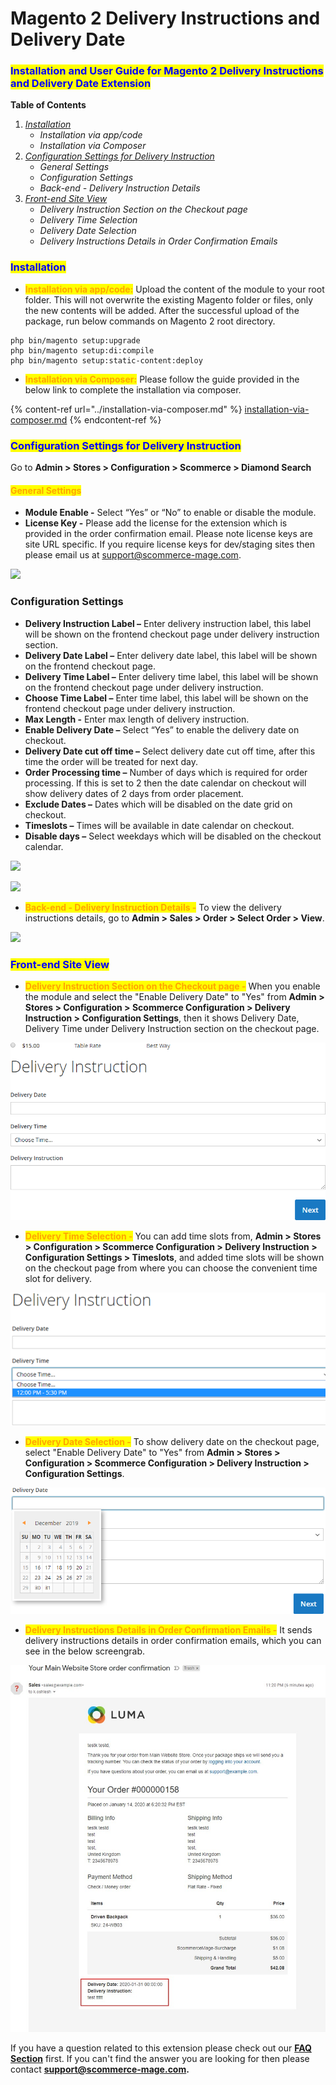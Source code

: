 # Magento 2 Delivery Instructions and Delivery Date

### <mark style="color:blue;">Installation and User Guide for Magento 2 Delivery Instructions and Delivery Date Extension</mark>

**Table of Contents**

1. [_Installation_ ](magento-2-delivery-instructions-and-delivery-date.md#bookmark0)
   * _Installation via app/code_&#x20;
   * _Installation via Composer_
2. [_Configuration Settings for Delivery Instruction_ ](magento-2-delivery-instructions-and-delivery-date.md#bookmark3)
   * _General Settings_&#x20;
   * _Configuration Settings_&#x20;
   * _Back-end - Delivery Instruction Details_&#x20;
3. [_Front-end Site View_ ](magento-2-delivery-instructions-and-delivery-date.md#bookmark7)
   * _Delivery Instruction Section on the Checkout page_&#x20;
   * _Delivery Time Selection_&#x20;
   * _Delivery Date Selection_&#x20;
   * _Delivery Instructions Details in Order Confirmation Emails_&#x20;

### <mark style="color:blue;">Installation</mark> <a href="#bookmark0" id="bookmark0"></a>

* <mark style="color:orange;">**Installation via app/code:**</mark> Upload the content of the module to your root folder. This will not overwrite the existing Magento folder or files, only the new contents will be added. After the successful upload of the package, run below commands on Magento 2 root directory.

```
php bin/magento setup:upgrade
php bin/magento setup:di:compile
php bin/magento setup:static-content:deploy
```

* <mark style="color:orange;">**Installation via Composer:**</mark> Please follow the guide provided in the below link to complete the installation via composer.

{% content-ref url="../installation-via-composer.md" %}
[installation-via-composer.md](../installation-via-composer.md)
{% endcontent-ref %}

### <mark style="color:blue;">Configuration Settings for Delivery Instruction</mark> <a href="#bookmark3" id="bookmark3"></a>

Go to **Admin > Stores > Configuration > Scommerce  > Diamond Search**

#### <mark style="color:orange;">General Settings</mark> <a href="#bookmark4" id="bookmark4"></a>

* **Module Enable -** Select “Yes” or “No” to enable or disable the module.
* **License Key -** Please add the license for the extension which is provided in the order confirmation email. Please note license keys are site URL specific. If you require license keys for dev/staging sites then please email us at [support@scommerce-mage.com](mailto:support@scommerce-mage.com).

![](../../.gitbook/assets/delivery\_general.jpg)

### Configuration Settings <a href="#bookmark5" id="bookmark5"></a>

* **Delivery Instruction Label –** Enter delivery instruction label, this label will be shown on the frontend checkout page under delivery instruction section.
* **Delivery Date Label –** Enter delivery date label, this label will be shown on the frontend checkout page.
* **Delivery Time Label –** Enter delivery time label, this label will be shown on the frontend checkout page under delivery instruction.
* **Choose Time Label –** Enter time label, this label will be shown on the frontend checkout page under delivery instruction.
* **Max Length -** Enter max length of delivery instruction.
* **Enable Delivery Date –** Select “Yes” to enable the delivery date on checkout.
* **Delivery Date cut off time –** Select delivery date cut off time, after this time the order will be treated for next day.
* **Order Processing time –** Number of days which is required for order processing. If this is set to 2 then the date calendar on checkout will show delivery dates of 2 days from order placement.
* **Exclude Dates –** Dates which will be disabled on the date grid on checkout.
* **Timeslots –** Times will be available in date calendar on checkout.
* **Disable days –** Select weekdays which will be disabled on the checkout calendar.

![](../../.gitbook/assets/deliver\_config1.jpg)

![](../../.gitbook/assets/deliver\_config2.jpg)

* <mark style="color:orange;">**Back-end - Delivery Instruction Details -**</mark> To view the delivery instructions details, go to **Admin > Sales > Order > Select Order > View**.

![](../../.gitbook/assets/delivery\_payment.jpg)

### <mark style="color:blue;">Front-end Site View</mark> <a href="#bookmark7" id="bookmark7"></a>

* <mark style="color:orange;">**Delivery Instruction Section on the Checkout page -**</mark> When you enable the module and select the "Enable Delivery Date" to "Yes" from **Admin > Stores > Configuration > Scommerce Configuration > Delivery Instruction > Configuration Settings**, then it shows Delivery Date, Delivery Time under Delivery Instruction section on the checkout page.

![Untitled (2)](<../../.gitbook/assets/4 (34)>)

* <mark style="color:orange;">**Delivery Time Selection -**</mark> You can add time slots from, **Admin > Stores > Configuration > Scommerce Configuration > Delivery Instruction > Configuration Settings > Timeslots**, and added time slots will be shown on the checkout page from where you can choose the convenient time slot for delivery.

![](<../../.gitbook/assets/5 (24)>)

* <mark style="color:orange;">**Delivery Date Selection -**</mark> To show delivery date on the checkout page, select "Enable Delivery Date" to "Yes" from **Admin > Stores > Configuration > Scommerce Configuration > Delivery Instruction > Configuration Settings**.

![](<../../.gitbook/assets/6 (45)>)

* <mark style="color:orange;">**Delivery Instructions Details in Order Confirmation Emails -**</mark> It sends delivery instructions details in order confirmation emails, which you can see in the below screengrab.

![](<../../.gitbook/assets/7 (37)>)

If you have a question related to this extension please check out our [**FAQ Section**](https://www.scommerce-mage.com/magento-2-delivery-date-and-instructions.html#faq') first. If you can't find the answer you are looking for then please contact [**support@scommerce-mage.com**](mailto:core@scommerce-mage.com)**.**
